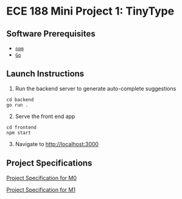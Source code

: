 # ECE 188 Mini Project 1: TinyType

## Software Prerequisites
- [`npm`](https://www.npmjs.com/get-npm)
- [`Go`](https://golang.org/doc/install)

## Launch Instructions
1. Run the backend server to generate auto-complete suggestions
```
cd backend
go run .
```

2. Serve the front end app
```
cd frontend
npm start
```

3. Navigate to [http://localhost:3000](http://localhost:3000)

## Project Specifications
[Project Specification for M0](https://www.notion.so/M0-TinyType-the-Design-e1c885087880402eac9ea9a44f762b47)

[Project Specification for M1](https://www.notion.so/M1-TinyType-the-Implementation-02f677ef9b6a4ca9b0e43042500c3bef)
